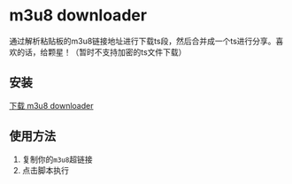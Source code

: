 # m3u8 downloader

通过解析粘贴板的m3u8链接地址进行下载ts段，然后合并成一个ts进行分享。喜欢的话，给颗星！（暂时不支持加密的ts文件下载）

## 安装

[下载 m3u8 downloader](https://xteko.com/redir?name=Gallery&url=https://raw.githubusercontent.com/hevi1991/jsbox_m3u8_downloader/master/m3u8%20downloader.js)

## 使用方法

1. 复制你的`m3u8`超链接
2. 点击脚本执行